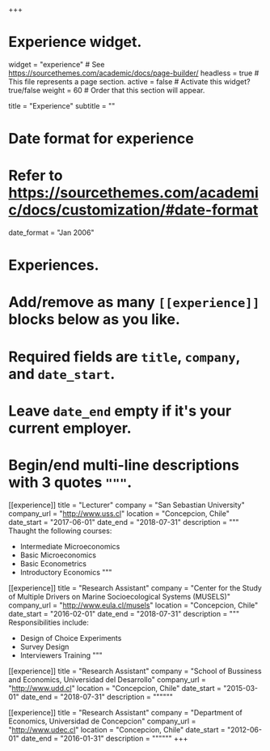 +++
# Experience widget.
widget = "experience"  # See https://sourcethemes.com/academic/docs/page-builder/
headless = true  # This file represents a page section.
active = false  # Activate this widget? true/false
weight = 60  # Order that this section will appear.

title = "Experience"
subtitle = ""

# Date format for experience
#   Refer to https://sourcethemes.com/academic/docs/customization/#date-format
date_format = "Jan 2006"

# Experiences.
#   Add/remove as many `[[experience]]` blocks below as you like.
#   Required fields are `title`, `company`, and `date_start`.
#   Leave `date_end` empty if it's your current employer.
#   Begin/end multi-line descriptions with 3 quotes `"""`.
[[experience]]
  title = "Lecturer"
  company = "San Sebastian University"
  company_url = "http://www.uss.cl"
  location = "Concepcion, Chile"
  date_start = "2017-06-01"
  date_end = "2018-07-31"
  description = """
  Thaught the following courses:

  * Intermediate Microeconomics
  * Basic Microeconomics
  * Basic Econometrics
  * Introductory Economics
  """

[[experience]]
  title = "Research Assistant"
  company = "Center for the Study of Multiple Drivers on Marine Socioecological Systems (MUSELS)"
  company_url = "http://www.eula.cl/musels"
  location = "Concepcion, Chile"
  date_start = "2016-02-01"
  date_end = "2018-07-31"
  description = """
  Responsibilities include:

  * Design of Choice Experiments
  * Survey Design
  * Interviewers Training
  """

[[experience]]
  title = "Research Assistant"
  company = "School of Bussiness and Economics, Universidad del Desarrollo"
  company_url = "http://www.udd.cl"
  location = "Concepcion, Chile"
  date_start = "2015-03-01"
  date_end = "2018-07-31"
  description = """"""

[[experience]]
  title = "Research Assistant"
  company = "Department of Economics, Universidad de Concepcion"
  company_url = "http://www.udec.cl"
  location = "Concepcion, Chile"
  date_start = "2012-06-01"
  date_end = "2016-01-31"
  description = """"""
+++
